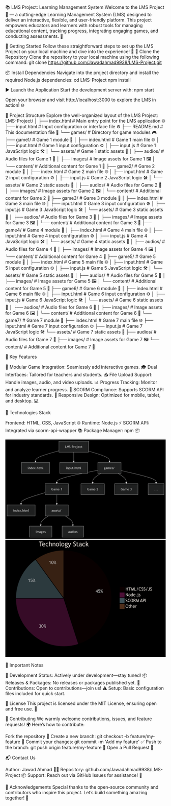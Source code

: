 📚 LMS Project: Learning Management System
Welcome to the LMS Project 🌟 — a cutting-edge Learning Management System (LMS) designed to deliver an interactive, flexible, and user-friendly platform. This project empowers educators and learners with robust tools for managing educational content, tracking progress, integrating engaging games, and conducting assessments. 🎉

🚀 Getting Started
Follow these straightforward steps to set up the LMS Project on your local machine and dive into the experience! 🚀
🔄 Clone the Repository
Clone the repository to your local machine using the following command:
git clone https://github.com/Jawadahmad9938/LMS-Project.git

📦 Install Dependencies
Navigate into the project directory and install the required Node.js dependencies:
cd LMS-Project
npm install

▶️ Launch the Application
Start the development server with:
npm start

Open your browser and visit http://localhost:3000 to explore the LMS in action! 🌐

📂 Project Structure
Explore the well-organized layout of the LMS Project:
LMS-Project/
│
├── index.html            # Main entry point for the LMS application 🌐
├── input.html            # Input configuration or interface file ⚙️
├── README.md             # This documentation file 📖
└── games/                # Directory for game modules 🎮
    ├── game1/            # Game 1 module 🌟
    │   ├── index.html    # Game 1 main file 🌐
    │   ├── input.html    # Game 1 input configuration ⚙️
    │   ├── input.js      # Game 1 JavaScript logic 🛠️
    │   └── assets/       # Game 1 static assets 📂
    │       ├── audios/   # Audio files for Game 1 🎵
    │       ├── images/   # Image assets for Game 1 🖼️
    │       └── content/  # Additional content for Game 1 📄
    ├── game2/            # Game 2 module 🌟
    │   ├── index.html    # Game 2 main file 🌐
    │   ├── input.html    # Game 2 input configuration ⚙️
    │   ├── input.js      # Game 2 JavaScript logic 🛠️
    │   └── assets/       # Game 2 static assets 📂
    │       ├── audios/   # Audio files for Game 2 🎵
    │       ├── images/   # Image assets for Game 2 🖼️
    │       └── content/  # Additional content for Game 2 📄
    ├── game3/            # Game 3 module 🌟
    │   ├── index.html    # Game 3 main file 🌐
    │   ├── input.html    # Game 3 input configuration ⚙️
    │   ├── input.js      # Game 3 JavaScript logic 🛠️
    │   └── assets/       # Game 3 static assets 📂
    │       ├── audios/   # Audio files for Game 3 🎵
    │       ├── images/   # Image assets for Game 3 🖼️
    │       └── content/  # Additional content for Game 3 📄
    ├── game4/            # Game 4 module 🌟
    │   ├── index.html    # Game 4 main file 🌐
    │   ├── input.html    # Game 4 input configuration ⚙️
    │   ├── input.js      # Game 4 JavaScript logic 🛠️
    │   └── assets/       # Game 4 static assets 📂
    │       ├── audios/   # Audio files for Game 4 🎵
    │       ├── images/   # Image assets for Game 4 🖼️
    │       └── content/  # Additional content for Game 4 📄
    ├── game5/            # Game 5 module 🌟
    │   ├── index.html    # Game 5 main file 🌐
    │   ├── input.html    # Game 5 input configuration ⚙️
    │   ├── input.js      # Game 5 JavaScript logic 🛠️
    │   └── assets/       # Game 5 static assets 📂
    │       ├── audios/   # Audio files for Game 5 🎵
    │       ├── images/   # Image assets for Game 5 🖼️
    │       └── content/  # Additional content for Game 5 📄
    ├── game6/            # Game 6 module 🌟
    │   ├── index.html    # Game 6 main file 🌐
    │   ├── input.html    # Game 6 input configuration ⚙️
    │   ├── input.js      # Game 6 JavaScript logic 🛠️
    │   └── assets/       # Game 6 static assets 📂
    │       ├── audios/   # Audio files for Game 6 🎵
    │       ├── images/   # Image assets for Game 6 🖼️
    │       └── content/  # Additional content for Game 6 📄
    └── game7/            # Game 7 module 🌟
        ├── index.html    # Game 7 main file 🌐
        ├── input.html    # Game 7 input configuration ⚙️
        ├── input.js      # Game 7 JavaScript logic 🛠️
        └── assets/       # Game 7 static assets 📂
            ├── audios/   # Audio files for Game 7 🎵
            ├── images/   # Image assets for Game 7 🖼️
            └── content/  # Additional content for Game 7 📄


🎯 Key Features

🧩 Modular Game Integration: Seamlessly add interactive games.
🎓 Dual Interfaces: Tailored for teachers and students.
📤 File Upload Support: Handle images, audio, and video uploads.
📊 Progress Tracking: Monitor and analyze learner progress.
🧠 SCORM Compliance: Supports SCORM API for industry standards.
📱 Responsive Design: Optimized for mobile, tablet, and desktop. 💻


🔧 Technologies Stack

Frontend: HTML, CSS, JavaScript 🌐
Runtime: Node.js ⚡
SCORM API: Integrated via scorm-api-wrapper 📚
Package Manager: npm 📦

![Alt text](deepseek_mermaid_20250807_9bc620.png) ![Alt text](deepseek_mermaid_20250807_0e8a79.png)


📌 Important Notes

🚧 Development Status: Actively under development—stay tuned!
📦 Releases & Packages: No releases or packages published yet.
🤝 Contributions: Open to contributions—join us!
⚠️ Setup: Basic configuration files included for quick start.


📜 License
This project is licensed under the MIT License, ensuring open and free use. 📜

🤝 Contributing
We warmly welcome contributions, issues, and feature requests! 🌍 Here’s how to contribute:

Fork the repository 🍴
Create a new branch: git checkout -b feature/my-feature 🌿
Commit your changes: git commit -m 'Add my feature' ✅
Push to the branch: git push origin feature/my-feature 🚀
Open a Pull Request 🌉


📬 Contact Us

Author: Jawad Ahmad 👨‍💻
Repository: github.com/Jawadahmad9938/LMS-Project 📦
Support: Reach out via GitHub Issues for assistance! 💬


🎉 Acknowledgements
Special thanks to the open-source community and contributors who inspire this project. Let’s build something amazing together! 🌟
